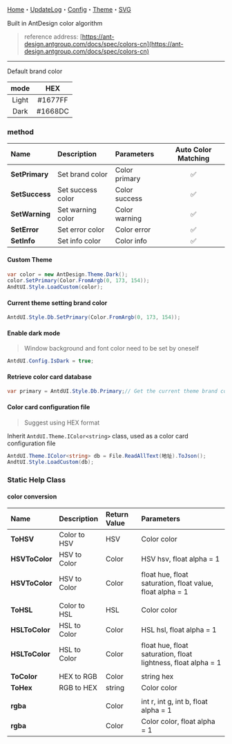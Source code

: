 ﻿[Home](Home.md)・[UpdateLog](UpdateLog.md)・[Config](Config.md)・[Theme](Theme.md)・[SVG](SVG.md)

Built in AntDesign color algorithm

> reference address: [https://ant-design.antgroup.com/docs/spec/colors-cn](https://ant-design.antgroup.com/docs/spec/colors-cn)

---

Default brand color

mode|HEX|
:--:|:--:|
Light|#1677FF|
Dark|#1668DC|

### method

Name | Description | Parameters | Auto Color Matching |
:--|:--|:--|:--:|
**SetPrimary** | Set brand color | Color primary |✅|
**SetSuccess** | Set success color | Color success |✅|
**SetWarning** | Set warning color | Color warning |✅|
**SetError** | Set error color | Color error |✅|
**SetInfo** | Set info color | Color info |✅|


#### Custom Theme

``` csharp
var color = new AntDesign.Theme.Dark();
color.SetPrimary(Color.FromArgb(0, 173, 154));
AndtUI.Style.LoadCustom(color);
```

#### Current theme setting brand color

``` csharp
AntdUI.Style.Db.SetPrimary(Color.FromArgb(0, 173, 154));
```

#### Enable dark mode

> Window background and font color need to be set by oneself

``` csharp
AntdUI.Config.IsDark = true;
```

#### Retrieve color card database

``` csharp
var primary = AntdUI.Style.Db.Primary;// Get the current theme brand color
```

#### Color card configuration file

> Suggest using HEX format

Inherit `AntdUI.Theme.IColor<string>` class, used as a color card configuration file

``` csharp
AntdUI.Theme.IColor<string> db = File.ReadAllText(地址).ToJson();
AndtUI.Style.LoadCustom(db);
```


### Static Help Class

#### color conversion

Name | Description | Return Value | Parameters |
:--|:--|:--|:--|
**ToHSV** | Color to HSV | HSV | Color color |
**HSVToColor** | HSV to Color | Color | HSV hsv, float alpha = 1 |
**HSVToColor** | HSV to Color | Color | float hue, float saturation, float value, float alpha = 1 |
||||
**ToHSL** | Color to HSL | HSL | Color color |
**HSLToColor** | HSL to Color | Color | HSL hsl, float alpha = 1 |
**HSLToColor** | HSL to Color | Color | float hue, float saturation, float lightness, float alpha = 1 |
||||
**ToColor** | HEX to RGB | Color | string hex |
**ToHex** | RGB to HEX | string | Color color |
||||
**rgba** | | Color | int r, int g, int b, float alpha = 1 |
**rgba** | | Color | Color color, float alpha = 1 |